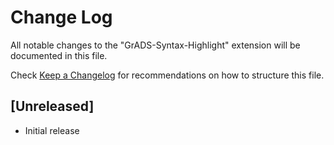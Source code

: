 # Change Log

All notable changes to the "GrADS-Syntax-Highlight" extension will be documented in this file.

Check [Keep a Changelog](http://keepachangelog.com/) for recommendations on how to structure this file.

## [Unreleased]

- Initial release